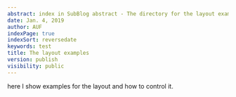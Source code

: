 ```yaml
---
abstract: index in SubBlog abstract - The directory for the layout examples
date: Jan. 4, 2019
author: AUF
indexPage: true
indexSort: reversedate
keywords: test
title: The layout examples
version: publish
visibility: public
---
```

here I show examples for the layout and how to control it.